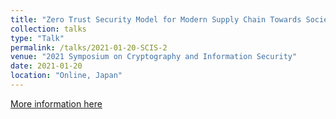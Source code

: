 ```yaml
---
title: "Zero Trust Security Model for Modern Supply Chain Towards Society 5.0"
collection: talks
type: "Talk"
permalink: /talks/2021-01-20-SCIS-2
venue: "2021 Symposium on Cryptography and Information Security"
date: 2021-01-20
location: "Online, Japan"
---
```


[More information here](https://www.iwsec.org/scis/2021/index.html)
